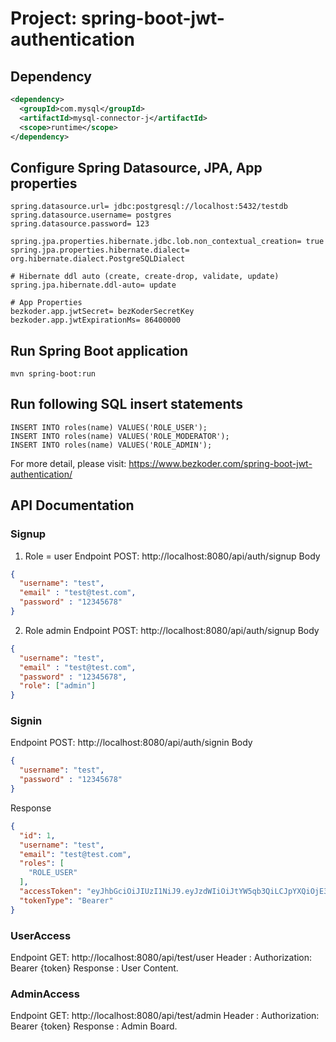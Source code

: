# Project: spring-boot-jwt-authentication

## Dependency

```xml
<dependency>
  <groupId>com.mysql</groupId>
  <artifactId>mysql-connector-j</artifactId>
  <scope>runtime</scope>
</dependency>
```

## Configure Spring Datasource, JPA, App properties

```properties
spring.datasource.url= jdbc:postgresql://localhost:5432/testdb
spring.datasource.username= postgres
spring.datasource.password= 123

spring.jpa.properties.hibernate.jdbc.lob.non_contextual_creation= true
spring.jpa.properties.hibernate.dialect= org.hibernate.dialect.PostgreSQLDialect

# Hibernate ddl auto (create, create-drop, validate, update)
spring.jpa.hibernate.ddl-auto= update

# App Properties
bezkoder.app.jwtSecret= bezKoderSecretKey
bezkoder.app.jwtExpirationMs= 86400000
```

## Run Spring Boot application

```
mvn spring-boot:run
```

## Run following SQL insert statements

```
INSERT INTO roles(name) VALUES('ROLE_USER');
INSERT INTO roles(name) VALUES('ROLE_MODERATOR');
INSERT INTO roles(name) VALUES('ROLE_ADMIN');
```

For more detail, please visit:
https://www.bezkoder.com/spring-boot-jwt-authentication/

## API Documentation

### Signup

1. Role = user
Endpoint POST: http://localhost:8080/api/auth/signup
Body 
```json
{
  "username": "test",
  "email" : "test@test.com",
  "password" : "12345678"
}
```

2. Role admin
Endpoint POST: http://localhost:8080/api/auth/signup
Body
```json
{
  "username": "test",
  "email" : "test@test.com",
  "password" : "12345678",
  "role": ["admin"]
}
```

### Signin
Endpoint POST: http://localhost:8080/api/auth/signin
Body
```json
{
  "username": "test",
  "password" : "12345678"
}
```
Response
```json
{
  "id": 1,
  "username": "test",
  "email": "test@test.com",
  "roles": [
    "ROLE_USER"
  ],
  "accessToken": "eyJhbGciOiJIUzI1NiJ9.eyJzdWIiOiJtYW5qb3QiLCJpYXQiOjE3MDM4NDE1MzksImV4cCI6MTcwMzkyNzkzOX0.el59jHdPbhbqX5MPDCAidZQWpd2Y0FfGdb2gwmIzMzs",
  "tokenType": "Bearer"
}
```

### UserAccess
Endpoint GET: http://localhost:8080/api/test/user
Header : Authorization: Bearer {token}
Response : User Content.

### AdminAccess
Endpoint GET: http://localhost:8080/api/test/admin
Header : Authorization: Bearer {token}
Response : Admin Board.